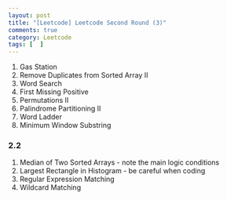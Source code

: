 ```yaml
---
layout: post
title: "[Leetcode] Leetcode Second Round (3)"
comments: true
category: Leetcode
tags: [  ]
---
```


1. Gas Station
1. Remove Duplicates from Sorted Array II
1. Word Search
1. First Missing Positive
1. Permutations II
1. Palindrome Partitioning II
1. Word Ladder
1. Minimum Window Substring

### 2.2

1. Median of Two Sorted Arrays - note the main logic conditions
1. Largest Rectangle in Histogram - be careful when coding
1. Regular Expression Matching
1. Wildcard Matching
